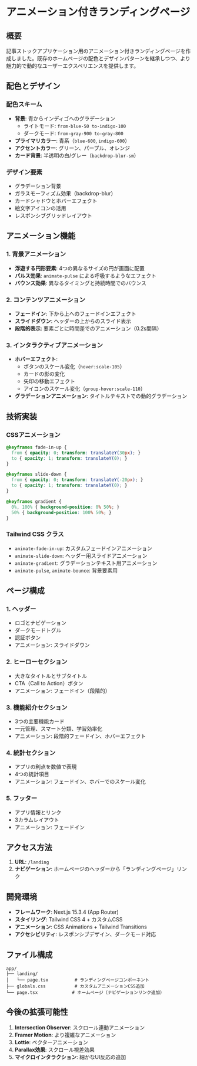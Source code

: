 # アニメーション付きランディングページ

## 概要

記事ストックアプリケーション用のアニメーション付きランディングページを作成しました。既存のホームページの配色とデザインパターンを継承しつつ、より魅力的で動的なユーザーエクスペリエンスを提供します。

## 配色とデザイン

### 配色スキーム
- **背景**: 青からインディゴへのグラデーション
  - ライトモード: `from-blue-50 to-indigo-100`
  - ダークモード: `from-gray-900 to-gray-800`
- **プライマリカラー**: 青系（`blue-600`, `indigo-600`）
- **アクセントカラー**: グリーン、パープル、オレンジ
- **カード背景**: 半透明の白/グレー（`backdrop-blur-sm`）

### デザイン要素
- グラデーション背景
- ガラスモーフィズム効果（backdrop-blur）
- カードシャドウとホバーエフェクト
- 絵文字アイコンの活用
- レスポンシブグリッドレイアウト

## アニメーション機能

### 1. 背景アニメーション
- **浮遊する円形要素**: 4つの異なるサイズの円が画面に配置
- **パルス効果**: `animate-pulse` による呼吸するようなエフェクト
- **バウンス効果**: 異なるタイミングと持続時間でのバウンス

### 2. コンテンツアニメーション
- **フェードイン**: 下から上へのフェードインエフェクト
- **スライドダウン**: ヘッダーの上からのスライド表示
- **段階的表示**: 要素ごとに時間差でのアニメーション（0.2s間隔）

### 3. インタラクティブアニメーション
- **ホバーエフェクト**: 
  - ボタンのスケール変化（`hover:scale-105`）
  - カードの影の変化
  - 矢印の移動エフェクト
  - アイコンのスケール変化（`group-hover:scale-110`）
- **グラデーションアニメーション**: タイトルテキストでの動的グラデーション

## 技術実装

### CSSアニメーション
```css
@keyframes fade-in-up {
  from { opacity: 0; transform: translateY(30px); }
  to { opacity: 1; transform: translateY(0); }
}

@keyframes slide-down {
  from { opacity: 0; transform: translateY(-20px); }
  to { opacity: 1; transform: translateY(0); }
}

@keyframes gradient {
  0%, 100% { background-position: 0% 50%; }
  50% { background-position: 100% 50%; }
}
```

### Tailwind CSS クラス
- `animate-fade-in-up`: カスタムフェードインアニメーション
- `animate-slide-down`: ヘッダー用スライドアニメーション
- `animate-gradient`: グラデーションテキスト用アニメーション
- `animate-pulse`, `animate-bounce`: 背景要素用

## ページ構成

### 1. ヘッダー
- ロゴとナビゲーション
- ダークモードトグル
- 認証ボタン
- アニメーション: スライドダウン

### 2. ヒーローセクション
- 大きなタイトルとサブタイトル
- CTA（Call to Action）ボタン
- アニメーション: フェードイン（段階的）

### 3. 機能紹介セクション
- 3つの主要機能カード
- 一元管理、スマート分類、学習効率化
- アニメーション: 段階的フェードイン、ホバーエフェクト

### 4. 統計セクション
- アプリの利点を数値で表現
- 4つの統計項目
- アニメーション: フェードイン、ホバーでのスケール変化

### 5. フッター
- アプリ情報とリンク
- 3カラムレイアウト
- アニメーション: フェードイン

## アクセス方法

1. **URL**: `/landing`
2. **ナビゲーション**: ホームページのヘッダーから「ランディングページ」リンク

## 開発環境

- **フレームワーク**: Next.js 15.3.4 (App Router)
- **スタイリング**: Tailwind CSS 4 + カスタムCSS
- **アニメーション**: CSS Animations + Tailwind Transitions
- **アクセシビリティ**: レスポンシブデザイン、ダークモード対応

## ファイル構成

```
app/
├── landing/
│   └── page.tsx          # ランディングページコンポーネント
├── globals.css           # カスタムアニメーションCSS追加
└── page.tsx             # ホームページ（ナビゲーションリンク追加）
```

## 今後の拡張可能性

1. **Intersection Observer**: スクロール連動アニメーション
2. **Framer Motion**: より複雑なアニメーション
3. **Lottie**: ベクターアニメーション
4. **Parallax効果**: スクロール視差効果
5. **マイクロインタラクション**: 細かなUI反応の追加